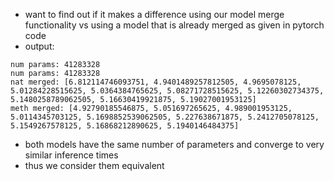 - want to find out if it makes a difference using our model merge functionality vs using a model that is already merged
  as given in pytorch code
- output:

```
num params: 41283328
num params: 41283328
nat merged: [6.812114746093751, 4.9401489257812505, 4.9695078125, 5.01284228515625, 5.0364384765625, 5.08271728515625, 5.12260302734375, 5.1480258789062505, 5.16630419921875, 5.19027001953125]
meth merged: [4.92790185546875, 5.051697265625, 4.989001953125, 5.0114345703125, 5.1698852539062505, 5.227638671875, 5.2412705078125, 5.1549267578125, 5.16868212890625, 5.1940146484375]
```

- both models have the same number of parameters and converge to very similar inference times
- thus we consider them equivalent
